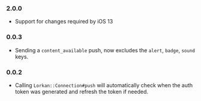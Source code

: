 ### 2.0.0

- Support for changes required by iOS 13

### 0.0.3

- Sending a `content_available` push, now excludes the `alert`, `badge`, `sound` keys.

### 0.0.2

- Calling `Lorkan::Connection#push` will automatically check when the auth token was generated and refresh the token if needed.
